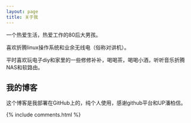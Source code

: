 ```yaml
---
layout: page
title: 关于我 
---
```


一个热爱生活，热爱工作的80后大男孩。

喜欢折腾linux操作系统和业余无线电（俗称对讲机）。

平时喜欢玩电子diy和家里的一些修修补补，喝喝茶，喝喝小酒，听听音乐折腾NAS和软路由。

<h2> 我的博客 </h2>  
这个博客是我部署在GitHub上的，纯个人使用，感谢github平台和UP潘柏信。


{% include comments.html %}

